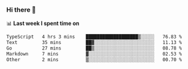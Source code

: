 ### Hi there 👋

<!--
**DBvc/DBvc** is a ✨ _special_ ✨ repository because its `README.md` (this file) appears on your GitHub profile.

Here are some ideas to get you started:

- 🔭 I’m currently working on ...
- 🌱 I’m currently learning ...
- 👯 I’m looking to collaborate on ...
- 🤔 I’m looking for help with ...
- 💬 Ask me about ...
- 📫 How to reach me: ...
- 😄 Pronouns: ...
- ⚡ Fun fact: ...
-->

📊 **Last week I spent time on**
<!--START_SECTION:waka-->

```txt
TypeScript   4 hrs 3 mins    ███████████████████▒░░░░░   76.83 %
Text         35 mins         ██▓░░░░░░░░░░░░░░░░░░░░░░   11.13 %
Go           27 mins         ██▒░░░░░░░░░░░░░░░░░░░░░░   08.78 %
Markdown     7 mins          ▓░░░░░░░░░░░░░░░░░░░░░░░░   02.53 %
Other        2 mins          ▒░░░░░░░░░░░░░░░░░░░░░░░░   00.70 %
```

<!--END_SECTION:waka-->
